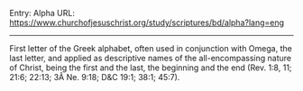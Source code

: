 Entry: Alpha
URL: https://www.churchofjesuschrist.org/study/scriptures/bd/alpha?lang=eng

---

First letter of the Greek alphabet, often used in conjunction with Omega, the last letter, and applied as descriptive names of the all-encompassing nature of Christ, being the first and the last, the beginning and the end (Rev. 1:8, 11; 21:6; 22:13; 3Â Ne. 9:18; D&C 19:1; 38:1; 45:7).
